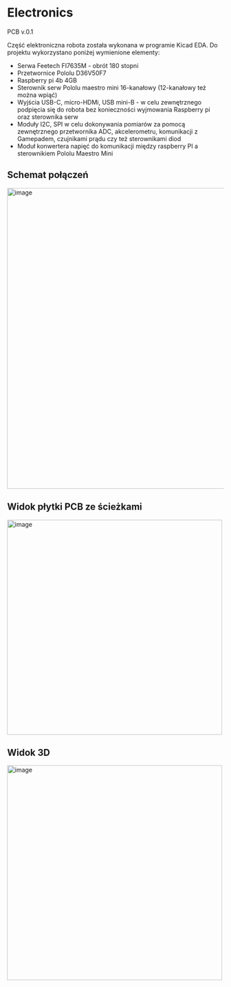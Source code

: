 # Electronics
PCB v.0.1

Część elektroniczna robota została wykonana w programie Kicad EDA. Do projektu wykorzystano poniżej wymienione elementy:
* Serwa Feetech FI7635M - obrót 180 stopni
* Przetwornice Pololu D36V50F7
* Raspberry pi 4b 4GB
* Sterownik serw Pololu maestro mini 16-kanałowy (12-kanałowy też można wpiąć)
* Wyjścia USB-C, micro-HDMi, USB mini-B - w celu zewnętrznego podpięcia się do robota bez konieczności wyjmowania Raspberry pi oraz sterownika serw
* Moduły I2C, SPI w celu dokonywania pomiarów za pomocą zewnętrznego przetwornika ADC, akcelerometru, komunikacji z Gamepadem, czujnikami prądu czy też sterownikami diod
* Moduł konwertera napięć do komunikacji między raspberry PI a sterownikiem Pololu Maestro Mini

## Schemat połączeń

<img src="https://github.com/user-attachments/assets/5ec6ac46-b3a4-433a-acf5-d819b28db146" width="700" alt="image">

## Widok płytki PCB ze ścieżkami

<img src="https://github.com/user-attachments/assets/a7eec8a2-031b-4ca0-948b-49a6f5cfb982" width="500" alt="image">


## Widok 3D

<img src="https://github.com/user-attachments/assets/0b16ec17-e14e-4dbf-96d8-df1000f2d60c" width="500" alt="image">
